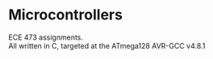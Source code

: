 # Microcontrollers
ECE 473 assignments.  
All written in C, targeted at the ATmega128
AVR-GCC v4.8.1

 
